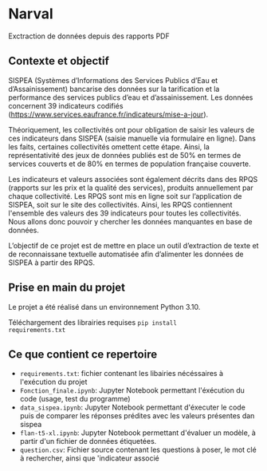 # Narval
Exctraction de données depuis des rapports PDF 
## Contexte et objectif

SISPEA (Systèmes d’Informations des Services Publics d’Eau et d’Assainissement) bancarise des données sur la tarification et la performance des services publics d’eau et d’assainissement. Les données concernent 39 indicateurs codifiés (https://www.services.eaufrance.fr/indicateurs/mise-a-jour).

Théoriquement, les collectivités ont pour obligation de saisir les valeurs de ces indicateurs dans SISPEA (saisie manuelle via formulaire en ligne). Dans les faits, certaines collectivités omettent cette étape. Ainsi, la représentativité des jeux de données publiés est de 50% en termes de services couverts et de 80% en termes de population française couverte.  

Les indicateurs et valeurs associées sont également décrits dans des RPQS (rapports sur les prix et la qualité des services), produits annuellement par chaque collectivité. Les RPQS sont mis en ligne soit sur l’application de SISPEA, soit sur le site des collectivités. Ainsi, les RPQS contiennent l'ensemble des valeurs des 39 indicateurs pour toutes les collectivités. Nous allons donc pouvoir y chercher les données manquantes en base de données. 

L’objectif de ce projet est de mettre en place un outil d’extraction de texte et de reconnaissane textuelle automatisée afin d’alimenter les données de SISPEA à partir des RPQS.

Prise en main du projet
----

Le projet a été réalisé dans un environnement Python 3.10.

  Téléchargement des librairies requises
  <code>pip install requirements.txt</code>

Ce que contient ce repertoire
-----
- <code>requirements.txt</code>: fichier contenant les libairies nécéssaires à l'exécution du projet
- <code>Fonction_finale.ipynb</code>: Jupyter Notebook permettant l'éxécution du code (usage, test du programme) 
- <code>data_sispea.ipynb</code>: Jupyter Notebook permettant d'éxecuter le code puis de comparer les réponses prédites avec les valeurs présentes dan sispea
- <code>flan-t5-xl.ipynb</code>: Jupyter Notebook permettant d'évaluer un modèle, à partir d'un fichier de données étiquetées.
- <code>question.csv</code>: Fichier source contenant les questions à poser, le mot clé à rechercher, ainsi que 'indicateur associé









